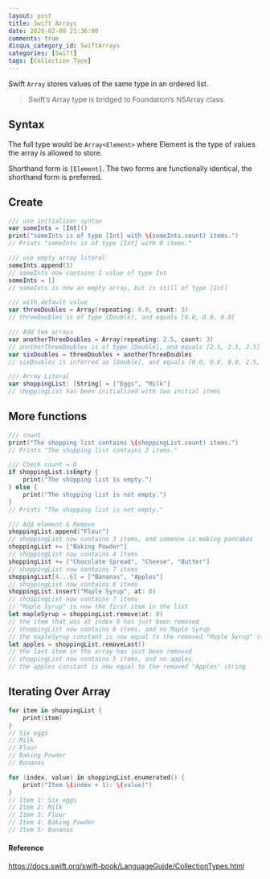 ```yaml
---
layout: post
title: Swift Arrays
date: 2020-02-08 21:36:00
comments: true
disqus_category_id: SwiftArrays
categories: [Swift]
tags: [Collection Type]
---
```


Swift `Array` stores values of the same type in an ordered list.

> Swift’s Array type is bridged to Foundation’s NSArray class.

## Syntax

The full type would be `Array<Element>` where Element is the type of values the array is allowed to store. 

Shorthand form is `[Element]`. The two forms are functionally identical, the shorthand form is preferred.

## Create

```swift
/// use initializer syntax
var someInts = [Int]()
print("someInts is of type [Int] with \(someInts.count) items.")
// Prints "someInts is of type [Int] with 0 items."

/// use empty array literal
someInts.append(3)
// someInts now contains 1 value of type Int
someInts = []
// someInts is now an empty array, but is still of type [Int]

/// with default value
var threeDoubles = Array(repeating: 0.0, count: 3)
// threeDoubles is of type [Double], and equals [0.0, 0.0, 0.0]

/// Add two arrays
var anotherThreeDoubles = Array(repeating: 2.5, count: 3)
// anotherThreeDoubles is of type [Double], and equals [2.5, 2.5, 2.5]
var sixDoubles = threeDoubles + anotherThreeDoubles
// sixDoubles is inferred as [Double], and equals [0.0, 0.0, 0.0, 2.5, 2.5, 2.5]

/// Array Literal
var shoppingList: [String] = ["Eggs", "Milk"]
// shoppingList has been initialized with two initial items
```

## More functions

```swift
/// count
print("The shopping list contains \(shoppingList.count) items.")
// Prints "The shopping list contains 2 items."

/// Check count = 0
if shoppingList.isEmpty {
    print("The shopping list is empty.")
} else {
    print("The shopping list is not empty.")
}
// Prints "The shopping list is not empty."

/// Add element & Remove
shoppingList.append("Flour")
// shoppingList now contains 3 items, and someone is making pancakes
shoppingList += ["Baking Powder"]
// shoppingList now contains 4 items
shoppingList += ["Chocolate Spread", "Cheese", "Butter"]
// shoppingList now contains 7 items
shoppingList[4...6] = ["Bananas", "Apples"]
// shoppingList now contains 6 items
shoppingList.insert("Maple Syrup", at: 0)
// shoppingList now contains 7 items
// "Maple Syrup" is now the first item in the list
let mapleSyrup = shoppingList.remove(at: 0)
// the item that was at index 0 has just been removed
// shoppingList now contains 6 items, and no Maple Syrup
// the mapleSyrup constant is now equal to the removed "Maple Syrup" string
let apples = shoppingList.removeLast()
// the last item in the array has just been removed
// shoppingList now contains 5 items, and no apples
// the apples constant is now equal to the removed "Apples" string
```

## Iterating Over Array

```swift
for item in shoppingList {
    print(item)
}
// Six eggs
// Milk
// Flour
// Baking Powder
// Bananas

for (index, value) in shoppingList.enumerated() {
    print("Item \(index + 1): \(value)")
}
// Item 1: Six eggs
// Item 2: Milk
// Item 3: Flour
// Item 4: Baking Powder
// Item 5: Bananas
```

#### Reference

https://docs.swift.org/swift-book/LanguageGuide/CollectionTypes.html